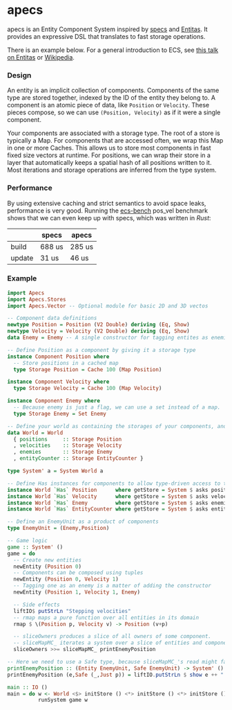 # apecs

apecs is an Entity Component System inspired by [specs](https://github.com/slide-rs/specs) and [Entitas](https://github.com/sschmid/Entitas-CSharp).
It provides an expressive DSL that translates to fast storage operations.

There is an example below.
For a general introduction to ECS, see [this talk on Entitas](https://www.youtube.com/watch?v=lNTaC-JWmdI&feature=youtu.be&t=218) or [Wikipedia](https://en.wikipedia.org/wiki/Entity–component–system).

### Design
An entity is an implicit collection of components.
Components of the same type are stored together, indexed by the ID of the entity they belong to.
A component is an atomic piece of data, like `Position` or `Velocity`.
These pieces compose, so we can use `(Position, Velocity)` as if it were a single component.

Your components are associated with a storage type.
The root of a store is typically a Map.
For components that are accessed often, we wrap this Map in one or more Caches.
This allows us to store most components in fast fixed size vectors at runtime.
For positions, we can wrap their store in a layer that automatically keeps a spatial hash of all positions written to it.
Most iterations and storage operations are inferred from the type system.

### Performance
By using extensive caching and strict semantics to avoid space leaks, performance is very good.
Running the [ecs-bench](https://github.com/lschmierer/ecs_bench) pos_vel benchmark shows that we can even keep up with specs, which was written in _Rust_:

|     | specs | apecs |
| --- | ----- | --- |
| build | 688 us | 285 us | 
| update | 31 us | 46 us |

### Example
```haskell
import Apecs
import Apecs.Stores
import Apecs.Vector -- Optional module for basic 2D and 3D vectos

-- Component data definitions
newtype Position = Position (V2 Double) deriving (Eq, Show)
newtype Velocity = Velocity (V2 Double) deriving (Eq, Show)
data Enemy = Enemy -- A single constructor for tagging entites as enemies

-- Define Position as a component by giving it a storage type
instance Component Position where
  -- Store positions in a cached map
  type Storage Position = Cache 100 (Map Position)

instance Component Velocity where
  type Storage Velocity = Cache 100 (Map Velocity)

instance Component Enemy where
  -- Because enemy is just a flag, we can use a set instead of a map.
  type Storage Enemy = Set Enemy

-- Define your world as containing the storages of your components, and usually an EntityCounter.
data World = World
  { positions     :: Storage Position
  , velocities    :: Storage Velocity
  , enemies       :: Storage Enemy
  , entityCounter :: Storage EntityCounter }

type System' a = System World a

-- Define Has instances for components to allow type-driven access to their storages
instance World `Has` Position      where getStore = System $ asks positions
instance World `Has` Velocity      where getStore = System $ asks velocities
instance World `Has` Enemy         where getStore = System $ asks enemies
instance World `Has` EntityCounter where getStore = System $ asks entityCounter

-- Define an EnemyUnit as a product of components
type EnemyUnit = (Enemy,Position)

-- Game logic
game :: System' ()
game = do
  -- Create new entities
  newEntity (Position 0)
  -- Components can be composed using tuples
  newEntity (Position 0, Velocity 1)
  -- Tagging one as an enemy is a matter of adding the constructor
  newEntity (Position 1, Velocity 1, Enemy)

  -- Side effects
  liftIO$ putStrLn "Stepping velocities"
  -- rmap maps a pure function over all entities in its domain
  rmap $ \(Position p, Velocity v) -> Position (v+p)

  -- sliceOwners produces a slice of all owners of some component.
  -- sliceMapMC_ iterates a system over a slice of entities and components
  sliceOwners >>= sliceMapMC_ printEnemyPosition

-- Here we need to use a Safe type, because sliceMapMC_'s read might fail
printEnemyPosition :: (Entity EnemyUnit, Safe EnemyUnit) -> System' ()
printEnemyPosition (e,Safe (_,Just p)) = liftIO.putStrLn $ show e ++ " has " ++ show p

main :: IO ()
main = do w <- World <$> initStore () <*> initStore () <*> initStore () <*> initCounter
          runSystem game w
```
